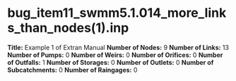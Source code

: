 # bug_item11_swmm5.1.014_more_links_than_nodes(1).inp
**Title:** Example 1 of Extran Manual
**Number of Nodes:** 9
**Number of Links:** 13
**Number of Pumps:** 0
**Number of Weirs:** 0
**Number of Orifices:** 0
**Number of Outfalls:** 1
**Number of Storages:** 0
**Number of Outlets:** 0
**Number of Subcatchments:** 0
**Number of Raingages:** 0
